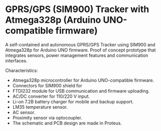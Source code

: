 # GPRS/GPS (SIM900) Tracker with Atmega328p (Arduino UNO-compatible firmware)

A self-contained and autonomous GPRS/GPS Tracker using SIM900 and Atmega328p for Arduino UNO firmware. Proof of concept prototype that integrates sensors, power management features and communication interfaces.

Characteristics:
- Atmega328p microcontroller for Arduino UNO-compatible firmware.
- Connectors for SIM900 shield for 
- FTDI232 module for USB communication and firmware uploading.
- AC/DC converter for 110/220 V input.
- Li-on 7.2B battery charger for mobile and backup support.
- LM35 temperature sensor.
- AC sensor.
- Proximity sensor via optocoupler.
- The schematic and PCB design are made in Proteus.


